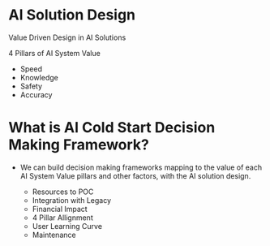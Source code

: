 # AI Solution Design 
Value Driven Design in AI Solutions 

4 Pillars of AI System Value 
- Speed 
- Knowledge 
- Safety 
- Accuracy 


# What is AI Cold Start Decision Making Framework? 
- We can build decision making frameworks mapping to the value of each AI System Value pillars and other factors, with the AI solution design. 
  
  * Resources to POC 
  * Integration with Legacy 
  * Financial Impact
  * 4 Pillar Allignment 
  * User Learning Curve 
  * Maintenance 